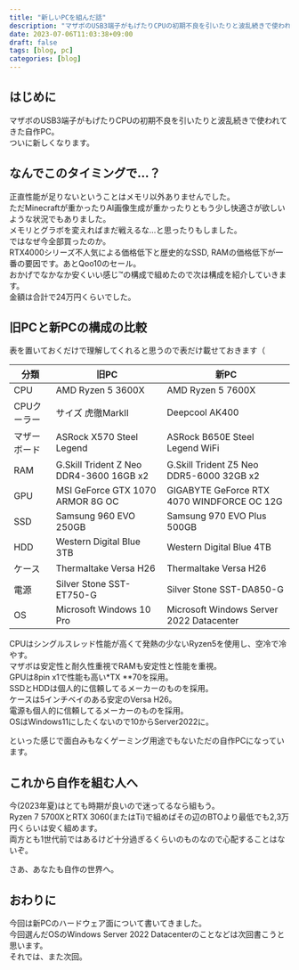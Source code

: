 ```yaml
---
title: "新しいPCを組んだ話"
description: "マザボのUSB3端子がもげたりCPUの初期不良を引いたりと波乱続きで使われてきた自作PC。ついに新しくなります。"
date: 2023-07-06T11:03:38+09:00
draft: false
tags: [blog, pc]
categories: [blog]
---
```


## はじめに

マザボのUSB3端子がもげたりCPUの初期不良を引いたりと波乱続きで使われてきた自作PC。  
ついに新しくなります。

## なんでこのタイミングで…？

正直性能が足りないということはメモリ以外ありませんでした。  
ただMinecraftが重かったりAI画像生成が重かったりともう少し快適さが欲しいような状況でもありました。  
メモリとグラボを変えればまだ戦えるな…と思ったりもしました。  
ではなぜ今全部買ったのか。  
RTX4000シリーズ不人気による価格低下と歴史的なSSD, RAMの価格低下が一番の要因です。あとQoo10のセール。  
おかげでなかなか安くいい感じ™の構成で組めたので次は構成を紹介していきます。  
金額は合計で24万円くらいでした。

## 旧PCと新PCの構成の比較

表を置いておくだけで理解してくれると思うので表だけ載せておきます（

| 分類 | 旧PC | 新PC |
| --- | --- | --- |
| CPU | AMD Ryzen 5 3600X | AMD Ryzen 5 7600X |
| CPUクーラー | サイズ 虎徹MarkⅡ | Deepcool AK400 |
| マザーボード | ASRock X570 Steel Legend | ASRock B650E Steel Legend WiFi |
| RAM | G.Skill Trident Z Neo DDR4-3600 16GB x2 | G.Skill Trident Z5 Neo DDR5-6000 32GB x2 |
| GPU | MSI GeForce GTX 1070 ARMOR 8G OC | GIGABYTE GeForce RTX 4070 WINDFORCE OC 12G |
| SSD | Samsung 960 EVO 250GB | Samsung 970 EVO Plus 500GB |
| HDD | Western Digital Blue 3TB | Western Digital Blue 4TB |
| ケース | Thermaltake Versa H26 | Thermaltake Versa H26 |
| 電源 | Silver Stone SST-ET750-G | Silver Stone SST-DA850-G |
| OS | Microsoft Windows 10 Pro | Microsoft Windows Server 2022 Datacenter |

CPUはシングルスレッド性能が高くて発熱の少ないRyzen5を使用し、空冷で冷やす。  
マザボは安定性と耐久性重視でRAMも安定性と性能を重視。  
GPUは8pin x1で性能も高い*TX **70を採用。  
SSDとHDDは個人的に信頼してるメーカーのものを採用。  
ケースは5インチベイのある安定のVersa H26。  
電源も個人的に信頼してるメーカーのものを採用。  
OSはWindows11にしたくないので10からServer2022に。

といった感じで面白みもなくゲーミング用途でもないただの自作PCになっています。

## これから自作を組む人へ

今(2023年夏)はとても時期が良いので迷ってるなら組もう。  
Ryzen 7 5700XとRTX 3060(またはTi)で組めばその辺のBTOより最低でも2,3万円くらいは安く組めます。  
両方とも1世代前ではあるけど十分過ぎるくらいのものなので心配することはないぞ。

さあ、あなたも自作の世界へ。

## おわりに

今回は新PCのハードウェア面について書いてきました。  
今回選んだOSのWindows Server 2022 Datacenterのことなどは次回書こうと思います。  
それでは、また次回。
